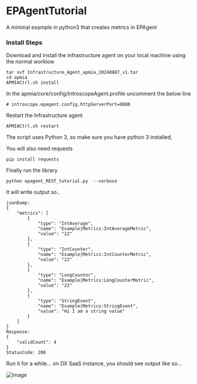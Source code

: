 # EPAgentTutorial

A minimal example in python3 that creates metrics in EPAgent

### Install Steps

Download and install the infrastructure agent on your local machine using the normal worklow

```
tar xvf Infrastructure_Agent_apmia_20240807_v1.tar
cd apmia
APMIACtrl.sh install
```

In the apmia/core/config/IntroscopeAgent.profile uncomment the below line

```
# introscope.epagent.config.httpServerPort=8080
```

Restart the Infrastructure agent

```
APMIACtrl.sh restart
```

The script uses Python 3, so make sure you have python 3 installed,

You will also need requests

```
pip install requests
```

Finally run the library

```
python epagent_REST_tutorial.py  --verbose
```

It will write output so..

```
jsonDump:
{
    "metrics": [
        {
            "type": "IntAverage",
            "name": "Example|Metrics:IntAverageMetric",
            "value": "22"
        },
        {
            "type": "IntCounter",
            "name": "Example|Metrics:IntCounterMetric",
            "value": "22"
        },
        {
            "type": "LongCounter",
            "name": "Example|Metrics:LongCounterMetric",
            "value": "22"
        },
        {
            "type": "StringEvent",
            "name": "Example|Metrics:StringEvent",
            "value": "Hi I am a string value"
        }
    ]
}
Response:
{
    "validCount": 4
}
StatusCode: 200
```

Run it for a while... on DX SaaS instance, you should see output like so...

![image](https://github.com/user-attachments/assets/d3a1f111-ab81-4ecb-99bf-faf40ef27422)



